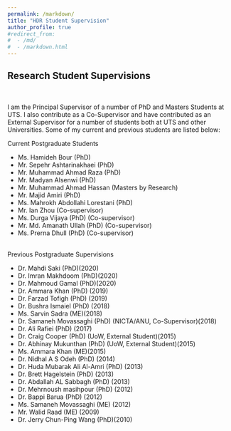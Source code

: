 ```yaml
---
permalink: /markdown/
title: "HDR Student Supervision"
author_profile: true
#redirect_from: 
#  - /md/
#  - /markdown.html
---
```


<h2>Research Student Supervisions</h2>
<br>

I am the Principal Supervisor of a number of PhD and Masters Students at UTS. I also contribute as a Co-Supervisor and have contributed as an External Supervisor for a number of students both at UTS and other Universities. Some of my current and previous students are listed below:
<br>
  
Current Postgraduate Students
<br>
<ul>  
  <li>Ms. Hamideh Bour (PhD)</li>
<li>Mr. Sepehr Ashtarinakhaei (PhD)</li>
<li>Mr. Muhammad Ahmad Raza (PhD)</li>
<li>Mr. Madyan Alsenwi (PhD)</li>
<li>Mr. Muhammad Ahmad Hassan (Masters by Research)</li>
<li>Mr. Majid Amiri (PhD)</li>
<li>Ms. Mahrokh Abdollahi Lorestani (PhD)</li>
<li>Mr. Ian Zhou (Co-supervisor)</li>
<li>Ms. Durga Vijaya (PhD) (Co-supervisor)</li>
<li>Mr. Md. Amanath Ullah (PhD) (Co-supervisor)</li>
<li>Ms.  Prerna Dhull (PhD) (Co-supervisor)</li>
  </ul>
<br> 
Previous Postgraduate Supervisions
<br>
 
 <ul>
   
<li>Dr. Mahdi Saki (PhD)(2020)</li>
<li>Dr. Imran Makhdoom (PhD)(2020)</li>
<li>Dr. Mahmoud Gamal (PhD)(2020)</li>
<li>Dr. Ammara Khan (PhD) (2019)</li>
<li>Dr. Farzad Tofigh (PhD) (2019)</li>
<li>Dr. Bushra Ismaiel (PhD) (2018)</li>
<li>Ms. Sarvin Sadra (ME)(2018)</li>
<li>Dr. Samaneh Movassaghi (PhD) (NICTA/ANU, Co-Supervisor)(2018)</li>
<li>Dr. Ali Rafiei (PhD) (2017)</li>
<li>Dr. Craig Cooper (PhD) (UoW, External Student)(2015)</li>
<li>Dr. Abhinay Mukunthan (PhD) (UoW, External Student)(2015)</li>
<li>Ms. Ammara Khan (ME)(2015)</li>
<li>Dr. Nidhal A S Odeh (PhD) (2014)</li>
<li>Dr. Huda Mubarak Ali Al-Amri (PhD) (2013)</li>
<li>Dr. Brett Hagelstein (PhD) (2013)</li>
<li>Dr. Abdallah AL Sabbagh (PhD) (2013)</li>
<li>Dr. Mehrnoush masihpour (PhD) (2012)</li>
<li>Dr. Bappi Barua (PhD) (2012)</li>
<li>Ms. Samaneh Movassaghi (ME) (2012)</li>
<li>Mr. Walid Raad (ME) (2009)</li>
<li>Dr. Jerry Chun-Ping Wang (PhD)(2010)</li>
  </ul>
